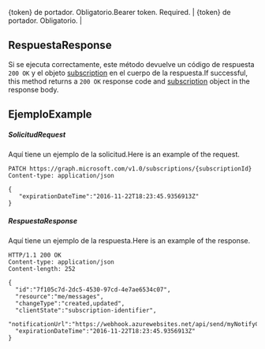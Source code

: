 <span data-ttu-id="f8773-p102">{token} de portador. Obligatorio.</span><span class="sxs-lookup"><span data-stu-id="f8773-p102">Bearer token. Required.</span></span>  | {token} de portador. Obligatorio. |

## <span data-ttu-id="f8773-117">Respuesta</span><span class="sxs-lookup"><span data-stu-id="f8773-117">Response</span></span>
<a id="response" class="xliff"></a>
<span data-ttu-id="f8773-118">Si se ejecuta correctamente, este método devuelve un código de respuesta `200 OK` y el objeto [subscription](../resources/subscription.md) en el cuerpo de la respuesta.</span><span class="sxs-lookup"><span data-stu-id="f8773-118">If successful, this method returns a `200 OK` response code and [subscription](../resources/subscription.md) object in the response body.</span></span>
## <span data-ttu-id="f8773-119">Ejemplo</span><span class="sxs-lookup"><span data-stu-id="f8773-119">Example</span></span>
<a id="example" class="xliff"></a>
##### <span data-ttu-id="f8773-120">Solicitud</span><span class="sxs-lookup"><span data-stu-id="f8773-120">Request</span></span>
<a id="request" class="xliff"></a>
<span data-ttu-id="f8773-121">Aquí tiene un ejemplo de la solicitud.</span><span class="sxs-lookup"><span data-stu-id="f8773-121">Here is an example of the request.</span></span>
<!-- {
  "blockType": "request",
  "name": "update_subscription"
}-->
```http
PATCH https://graph.microsoft.com/v1.0/subscriptions/{subscriptionId}
Content-type: application/json

{
   "expirationDateTime":"2016-11-22T18:23:45.9356913Z"
}
```

##### <span data-ttu-id="f8773-122">Respuesta</span><span class="sxs-lookup"><span data-stu-id="f8773-122">Response</span></span>
<a id="response" class="xliff"></a>
<span data-ttu-id="f8773-123">Aquí tiene un ejemplo de la respuesta.</span><span class="sxs-lookup"><span data-stu-id="f8773-123">Here is an example of the response.</span></span>
<!-- {
  "blockType": "response",
  "truncated": false,
  "@odata.type": "microsoft.graph.subscription"
} -->
```http
HTTP/1.1 200 OK
Content-type: application/json
Content-length: 252

{
  "id":"7f105c7d-2dc5-4530-97cd-4e7ae6534c07",
  "resource":"me/messages",
  "changeType":"created,updated",
  "clientState":"subscription-identifier",
  "notificationUrl":"https://webhook.azurewebsites.net/api/send/myNotifyClient",
  "expirationDateTime":"2016-11-22T18:23:45.9356913Z"
}
```


<!-- {
  "type": "#page.annotation",
  "description": "Update subscription",
  "keywords": "",
  "section": "documentation",
  "tocPath": ""
}-->
